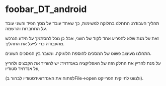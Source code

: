 # foobar_DT_android

תהליך העבודה: התחלנו בחלוקה למשימות, כך שאחד עובד על מסך הפיד והשני עובד על התחברות והרשמה.

זאת על מנת שלא להפריע אחד לקוד של השני, אבל כן נוכל להסתמך על הידע הנרכש מהעבודה כדי לייעל את התהליך.

התחלנו מעיצוב פשוט של המסכים להוספת הלוגיקה. ומעבר בין המסכים השונים. 

על מנת להריץ את החלק הזה של האפליקציה באנדרויד: יש להוריד את הקבצים ולהריץ על אנדרויד סטודיו,

(לפתוח את האנדרואידסטודיו לבחור בFile->open ולנווט לתייקית הפרייקט).
